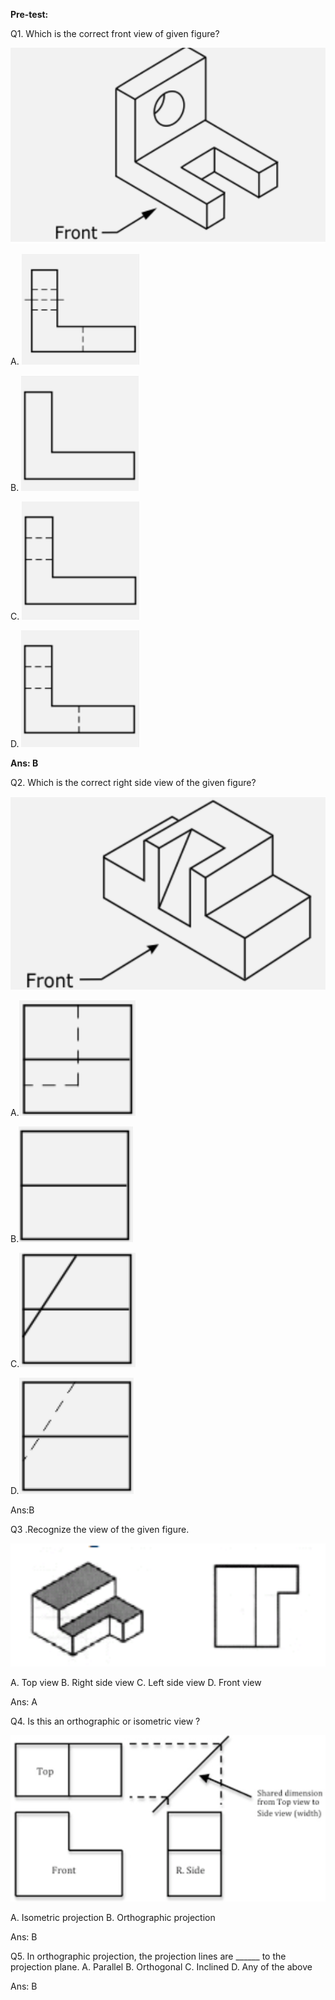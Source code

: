 
**Pre-test:**

Q1. Which is the correct front view of given figure?

![Capture1](./images/image12.png)

A. ![Capture1](./images/image9.png)

B. ![Capture1](./images/image2.png)

C. ![Capture1](./images/image8.png)

D. ![Capture1](./images/image10.png)

**Ans: B**

Q2. Which is the correct right side view of the given figure?

![Capture1](./images/image5.png)

A.![Capture1](./images/image16.png)

B.![Capture1](./images/image15.png)

C.![Capture1](./images/image6.png)

D.![Capture1](./images/image17.png)

Ans:B

Q3  .Recognize the view of the given figure.

![Capture1](./images/image26.png)

A. Top view
B. Right side view
C. Left side view
D. Front view

Ans: A

Q4. Is this an orthographic or isometric view ?

![Capture1](./images/image19.png)

A. Isometric projection
B. Orthographic projection

Ans: B

Q5. In orthographic projection, the projection lines are \_\_\_\_\_\_ to
the projection plane.
A. Parallel
B. Orthogonal
C. Inclined
D. Any of the above

Ans: B
